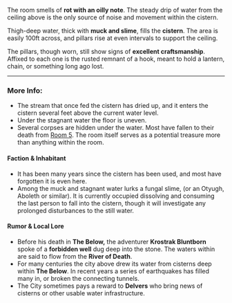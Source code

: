 The room smells of **rot with an oilly note**. The steady drip of water from the ceiling above is the only source of noise and movement within the cistern.

Thigh-deep water, thick with **muck and slime**, fills the **cistern**. The area is easily 100ft across, and pillars rise at even intervals to support the ceiling.

The pillars, though worn, still show signs of **excellent craftsmanship**. Affixed to each one is the rusted remnant of a hook, meant to hold a lantern, chain, or something long ago lost.

---

### More Info:

* The stream that once fed the cistern has dried up, and it enters the cistern several feet above the current water level.
* Under the stagnant water the floor is uneven.
* Several corpses are hidden under the water. Most have fallen to their death from [Room 5](Room_05.md). The room itself serves as a potential treasure more than anything within the room.

#### Faction & Inhabitant

* It has been many years since the cistern has been used, and most have forgotten it is even here. 
* Among the muck and stagnant water lurks a fungal slime, (or an Otyugh, Aboleth or similar). It is currently occupied dissolving and consuming the last person to fall into the cistern, though it will investigate any prolonged disturbances to the still water.

#### Rumor & Local Lore

* Before his death in **The Below,** the adventurer **Krostrak Bluntborn** spoke of a **forbidden well** dug deep into the stone. The waters within are said to flow from the **River of Death**.
* For many centuries the city above drew its water from cisterns deep within **The Below**. In recent years a series of earthquakes has filled many in, or broken the connecting tunnels.
* The City sometimes pays a reward to **Delvers** who bring news of cisterns or other usable water infrastructure.